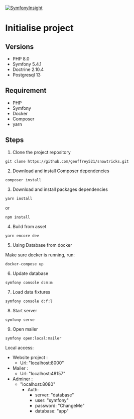 [![SymfonyInsight](https://insight.symfony.com/projects/6a39a599-b148-46c8-9e81-d9e3de522820/big.svg)](https://insight.symfony.com/projects/6a39a599-b148-46c8-9e81-d9e3de522820)
# Initialise project

## Versions
* PHP 8.0
* Symfony 5.4.1
* Doctrine 2.10.4
* Postgresql 13

## Requirement
* PHP
* Symfony 
* Docker
* Composer
* yarn

## Steps

1. Clone the project repository

````
git clone https://github.com/geoffrey521/snowtricks.git
````

2. Download and install Composer dependencies

```
composer install
```

3. Download and install packages dependencies

````
yarn install
````

or

````
npm install
````

4. Build from asset

````
yarn encore dev
````

5. Using Database from docker

Make sure docker is running, run:

````
docker-compose up
````

6. Update database

````
symfony console d:m:m 
````

7. Load data fixtures

````
symfony console d:f:l
````
8. Start server

````
symfony serve
````
9. Open mailer

````
symfony open:local:mailer
````

Local access:

* Website project : 
  * Url: "localhost:8000"
* Mailer : 
  * Url: "localhost:48157"
* Adminer : 
  * "localhost:8080"
    * Auth:
        * server: "database"
        * user: "symfony"
        * password: "ChangeMe"
        * database: "app"